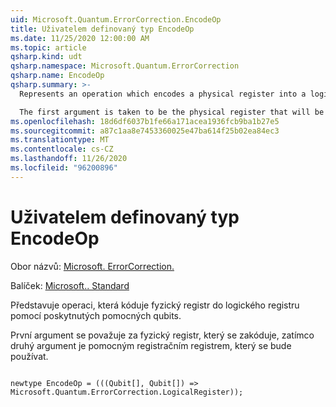 ```yaml
---
uid: Microsoft.Quantum.ErrorCorrection.EncodeOp
title: Uživatelem definovaný typ EncodeOp
ms.date: 11/25/2020 12:00:00 AM
ms.topic: article
qsharp.kind: udt
qsharp.namespace: Microsoft.Quantum.ErrorCorrection
qsharp.name: EncodeOp
qsharp.summary: >-
  Represents an operation which encodes a physical register into a logical register, using the provided scratch qubits.

  The first argument is taken to be the physical register that will be encoded, while the second argument is taken to be the scratch register that will be used.
ms.openlocfilehash: 18d6df6037b1fe66a171acea1936fcb9ba1b27e5
ms.sourcegitcommit: a87c1aa8e7453360025e47ba614f25b02ea84ec3
ms.translationtype: MT
ms.contentlocale: cs-CZ
ms.lasthandoff: 11/26/2020
ms.locfileid: "96200896"
---
```

# <a name="encodeop-user-defined-type"></a>Uživatelem definovaný typ EncodeOp

Obor názvů: [Microsoft. ErrorCorrection.](xref:Microsoft.Quantum.ErrorCorrection)

Balíček: [Microsoft.. Standard](https://nuget.org/packages/Microsoft.Quantum.Standard)


Představuje operaci, která kóduje fyzický registr do logického registru pomocí poskytnutých pomocných qubits.

První argument se považuje za fyzický registr, který se zakóduje, zatímco druhý argument je pomocným registračním registrem, který se bude používat.

```qsharp

newtype EncodeOp = (((Qubit[], Qubit[]) => Microsoft.Quantum.ErrorCorrection.LogicalRegister));
```

